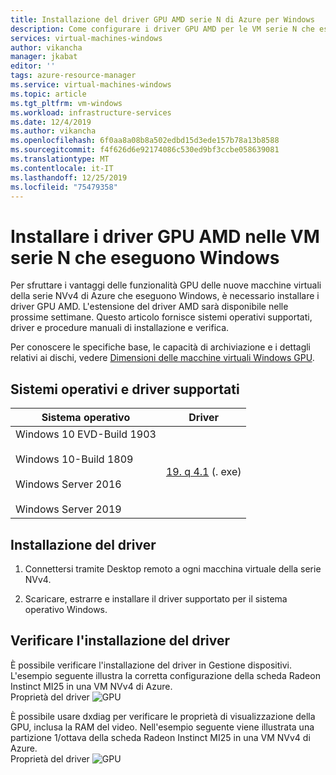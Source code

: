 ```yaml
---
title: Installazione del driver GPU AMD serie N di Azure per Windows
description: Come configurare i driver GPU AMD per le VM serie N che eseguono Windows Server o Windows in Azure
services: virtual-machines-windows
author: vikancha
manager: jkabat
editor: ''
tags: azure-resource-manager
ms.service: virtual-machines-windows
ms.topic: article
ms.tgt_pltfrm: vm-windows
ms.workload: infrastructure-services
ms.date: 12/4/2019
ms.author: vikancha
ms.openlocfilehash: 6f0aa8a08b8a502edbd15d3ede157b78a13b8588
ms.sourcegitcommit: f4f626d6e92174086c530ed9bf3ccbe058639081
ms.translationtype: MT
ms.contentlocale: it-IT
ms.lasthandoff: 12/25/2019
ms.locfileid: "75479358"
---
```

# <a name="install-amd-gpu-drivers-on-n-series-vms-running-windows"></a>Installare i driver GPU AMD nelle VM serie N che eseguono Windows

Per sfruttare i vantaggi delle funzionalità GPU delle nuove macchine virtuali della serie NVv4 di Azure che eseguono Windows, è necessario installare i driver GPU AMD. L'estensione del driver AMD sarà disponibile nelle prossime settimane. Questo articolo fornisce sistemi operativi supportati, driver e procedure manuali di installazione e verifica.

Per conoscere le specifiche base, le capacità di archiviazione e i dettagli relativi ai dischi, vedere [Dimensioni delle macchine virtuali Windows GPU](sizes-gpu.md?toc=%2fazure%2fvirtual-machines%2fwindows%2ftoc.json).



## <a name="supported-operating-systems-and-drivers"></a>Sistemi operativi e driver supportati

| Sistema operativo | Driver |
| -------- |------------- |
| Windows 10 EVD-Build 1903 <br/><br/>Windows 10-Build 1809<br/><br/>Windows Server 2016<br/><br/>Windows Server 2019 | [19. q 4.1](https://download.microsoft.com/download/7/e/5/7e558ac0-3fff-413d-af62-800285a2fc53/Radeon-Pro-Software-for-Enterprise-19.Q4.1-Technical-Preview.exe) (. exe) |

## <a name="driver-installation"></a>Installazione del driver

1. Connettersi tramite Desktop remoto a ogni macchina virtuale della serie NVv4.

1. Scaricare, estrarre e installare il driver supportato per il sistema operativo Windows.

## <a name="verify-driver-installation"></a>Verificare l'installazione del driver

È possibile verificare l'installazione del driver in Gestione dispositivi. L'esempio seguente illustra la corretta configurazione della scheda Radeon Instinct MI25 in una VM NVv4 di Azure.
<br />
Proprietà del driver ![GPU](./media/n-series-amd-driver-setup/device-manager.png)

È possibile usare dxdiag per verificare le proprietà di visualizzazione della GPU, inclusa la RAM del video. Nell'esempio seguente viene illustrata una partizione 1/ottava della scheda Radeon Instinct MI25 in una VM NVv4 di Azure.
<br />
Proprietà del driver ![GPU](./media/n-series-amd-driver-setup/dxdiag.png)
